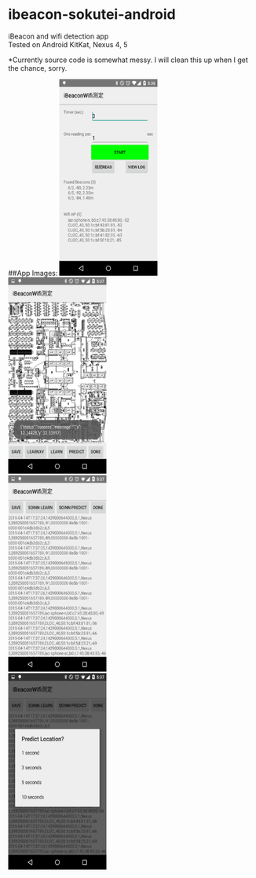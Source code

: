 # ibeacon-sokutei-android
iBeacon and wifi detection app <br>
Tested on Android KitKat, Nexus 4, 5

*Currently source code is somewhat messy. I will clean this up when I get the chance, sorry.

##App Images:
<img src="https://github.com/kphongagsorn/ibeacon-sokutei-android/blob/master/images/Screenshot_2015-04-14-17-36-55.png" data-canonical-src="https://github.com/kphongagsorn/ibeacon-sokutei-android/blob/master/images/Screenshot_2015-04-14-17-36-55.png" width="200" height="400" /><br>
<img src="https://github.com/kphongagsorn/ibeacon-sokutei-android/blob/master/images/Screenshot_2015-04-14-17-37-21.png" data-canonical-src="https://github.com/kphongagsorn/ibeacon-sokutei-android/blob/master/images/Screenshot_2015-04-14-17-37-21.png" width="200" height="400" /><br>
<img src="https://github.com/kphongagsorn/ibeacon-sokutei-android/blob/master/images/Screenshot_2015-04-14-17-37-33.png" data-canonical-src="https://github.com/kphongagsorn/ibeacon-sokutei-android/blob/master/images/Screenshot_2015-04-14-17-37-33.png" width="200" height="400" /><br>
<img src="https://github.com/kphongagsorn/ibeacon-sokutei-android/blob/master/images/Screenshot_2015-04-14-17-37-44.png" data-canonical-src="https://github.com/kphongagsorn/ibeacon-sokutei-android/blob/master/images/Screenshot_2015-04-14-17-37-44.png" width="200" height="400" /><br>
